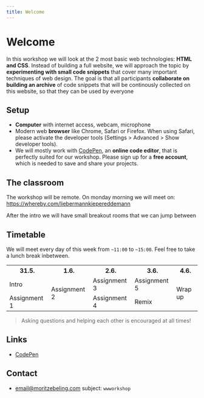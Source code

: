```yaml
---
title: Welcome
---
```


# Welcome

In this workshop we will look at the 2 most basic web technologies: **HTML and CSS**. Instead of building a full website, we will approach the topic by **experimenting with small code snippets** that cover many important techniques of web design.
The goal is that all participants **collaborate on building an archive** of code snippets that will be continously collected on this website, so that they can be used by everyone

## Setup
- **Computer** with internet access, webcam, microphone
- Modern web **browser** like Chrome, Safari or Firefox. When using Safari, please activate the developer tools (Settings > Advanced > Show developer tools).
- We will mostly work with [CodePen](https://codepen.io), an **online code editor**, that is perfectly suited for our workshop. Please sign up for a **free account**, which is needed to save and share your projects.

## The classroom
The workshop will be remote. On monday morning we will meet on:
https://whereby.com/liebermannkiepereddemann

After the intro we will have small breakout rooms that we can jump between

## Timetable
We will meet every day of this week from `~11:00` to `~15:00`. Feel free to take a lunch break inbetween.

<table>
    <tr class="mono">
        <th>31.5.</th>
        <th>1.6.</th>
        <th>2.6.</th>
        <th>3.6.</th>
        <th>4.6.</th>
    </tr>
    <tr>
        <td>Intro</td>
        <td rowspan="2">Assignment 2</td>
        <td>Assignment 3</td>
        <td>Assignment 5</td>
        <td rowspan="2">Wrap up</td>
    </tr>
    <tr>
        <td>Assignment 1</td>
        <td>Assignment 4</td>
        <td>Remix</td>
    </tr>
</table>

> Asking questions and helping each other is encouraged at all times!

## Links
- [CodePen](https://codepen.io)

## Contact
- email@moritzebeling.com subject: `wwworkshop`
